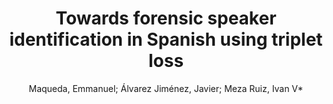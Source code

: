 ---
paperId: 45
author: Maqueda, Emmanuel; Álvarez Jiménez, Javier; Meza Ruiz, Ivan V*
publicationauthor: Meza Ruiz, I. V. et al.
title: Towards forensic speaker identification in Spanish using triplet loss
pitch: https://slideslive.com/38942431/towards-forensic-speaker-identification-in-spanish-using-triplet-loss?ref=folder-65639
pdf: Maqueda_short_45.pdf
poster: Maqueda_short_45.png
alt: --
type: Poster
topic: Deep Learning
link: https://doi.org/10.52591/lxai2020121210
conference: neurips
year: 2020
tags: neurips-2020
location: Virtual
---